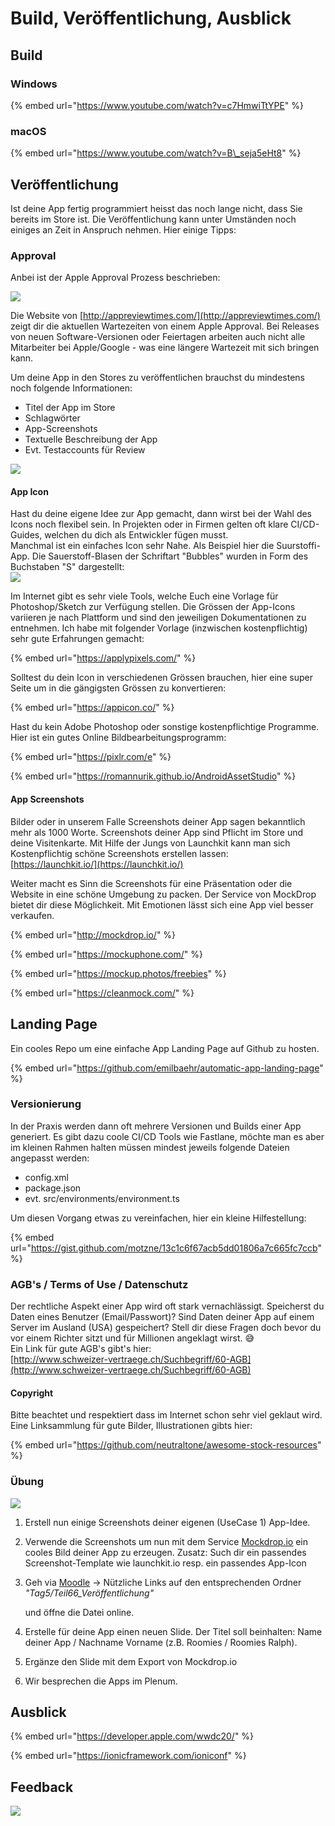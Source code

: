 # Build, Veröffentlichung, Ausblick

## Build



### Windows

{% embed url="https://www.youtube.com/watch?v=c7HmwiTtYPE" %}



### macOS

{% embed url="https://www.youtube.com/watch?v=B\_seja5eHt8" %}



## Veröffentlichung

Ist deine App fertig programmiert heisst das noch lange nicht, dass Sie bereits im Store ist. Die Veröffentlichung kann unter Umständen noch einiges an Zeit in Anspruch nehmen. Hier einige Tipps:

### Approval

Anbei ist der Apple Approval Prozess beschrieben:  


![](../.gitbook/assets/apple-approval-prozess.png)

Die Website von [http://appreviewtimes.com/](http://appreviewtimes.com/) zeigt dir die aktuellen Wartezeiten von einem Apple Approval. Bei Releases von neuen Software-Versionen oder Feiertagen arbeiten auch nicht alle Mitarbeiter bei Apple/Google - was eine längere Wartezeit mit sich bringen kann.

Um deine App in den Stores zu veröffentlichen brauchst du mindestens noch folgende Informationen:

* Titel der App im Store
* Schlagwörter
* App-Screenshots
* Textuelle Beschreibung der App
* Evt. Testaccounts für Review

![](../.gitbook/assets/itunes-connect.png)

#### App Icon

Hast du deine eigene Idee zur App gemacht, dann wirst bei der Wahl des Icons noch flexibel sein. In Projekten oder in Firmen gelten oft klare CI/CD-Guides, welchen du dich als Entwickler fügen musst.  
Manchmal ist ein einfaches Icon sehr Nahe. Als Beispiel hier die Suurstoffi-App. Die Sauerstoff-Blasen der Schriftart "Bubbles" wurden in Form des Buchstaben "S" dargestellt:  
![](../.gitbook/assets/icon-76-2x.png)

Im Internet gibt es sehr viele Tools, welche Euch eine Vorlage für Photoshop/Sketch zur Verfügung stellen. Die Grössen der App-Icons variieren je nach Plattform und sind den jeweiligen Dokumentationen zu entnehmen. Ich habe mit folgender Vorlage \(inzwischen kostenpflichtig\) sehr gute Erfahrungen gemacht:

{% embed url="https://applypixels.com/" %}

Solltest du dein Icon in verschiedenen Grössen brauchen, hier eine super Seite um in die gängigsten Grössen zu konvertieren:

{% embed url="https://appicon.co/" %}

Hast du kein Adobe Photoshop oder sonstige kostenpflichtige Programme. Hier ist ein gutes Online Bildbearbeitungsprogramm:

{% embed url="https://pixlr.com/e" %}



{% embed url="https://romannurik.github.io/AndroidAssetStudio" %}





#### App Screenshots

Bilder oder in unserem Falle Screenshots deiner App sagen bekanntlich mehr als 1000 Worte. Screenshots deiner App sind Pflicht im Store und deine Visitenkarte. Mit Hilfe der Jungs von Launchkit kann man sich Kostenpflichtig schöne Screenshots erstellen lassen:  
[https://launchkit.io/](https://launchkit.io/)

Weiter macht es Sinn die Screenshots für eine Präsentation oder die Website in eine schöne Umgebung zu packen. Der Service von MockDrop bietet dir diese Möglichkeit. Mit Emotionen lässt sich eine App viel besser verkaufen.

{% embed url="http://mockdrop.io/" %}

{% embed url="https://mockuphone.com/" %}

{% embed url="https://mockup.photos/freebies" %}

{% embed url="https://cleanmock.com/" %}

## Landing Page

Ein cooles Repo um eine einfache App Landing Page auf Github zu hosten.

{% embed url="https://github.com/emilbaehr/automatic-app-landing-page" %}





### Versionierung

In der Praxis werden dann oft mehrere Versionen und Builds einer App generiert. Es gibt dazu coole CI/CD Tools wie Fastlane, möchte man es aber im kleinen Rahmen halten müssen mindest jeweils folgende Dateien angepasst werden:

* config.xml
* package.json
* evt. src/environments/environment.ts

Um diesen Vorgang etwas zu vereinfachen, hier ein kleine Hilfestellung:

{% embed url="https://gist.github.com/motzne/13c1c6f67acb5dd01806a7c665fc7ccb" %}

### AGB's / Terms of Use / Datenschutz

Der rechtliche Aspekt einer App wird oft stark vernachlässigt. Speicherst du Daten eines Benutzer \(Email/Passwort\)? Sind Daten deiner App auf einem Server im Ausland \(USA\) gespeichert? Stell dir diese Fragen doch bevor du vor einem Richter sitzt und für Millionen angeklagt wirst. 😅  
Ein Link für gute AGB's gibt's hier:  
[http://www.schweizer-vertraege.ch/Suchbegriff/60-AGB](http://www.schweizer-vertraege.ch/Suchbegriff/60-AGB)

#### Copyright

Bitte beachtet und respektiert dass im Internet schon sehr viel geklaut wird. Eine Linksammlung für gute Bilder, Illustrationen gibts hier:

{% embed url="https://github.com/neutraltone/awesome-stock-resources" %}





### Übung

![](../.gitbook/assets/ralph_uebung.png)

1. Erstell nun einige Screenshots deiner eigenen \(UseCase 1\) App-Idee. 
2. Verwende die Screenshots um nun mit dem Service [Mockdrop.io](http://mockdrop.io/) ein cooles Bild deiner App zu erzeugen. Zusatz: Such dir ein passendes Screenshot-Template wie launchkit.io resp. ein passendes App-Icon 
3. Geh via [Moodle](https://www.gitbook.com/book/motzne/ict-bz-modul-335/edit#) -&gt; Nützliche Links auf den entsprechenden Ordner _"Tag5/Teil66\_Veröffentlichung"_

   und öffne die Datei online.

4. Erstelle für deine App einen neuen Slide. Der Titel soll beinhalten: Name deiner App / Nachname Vorname \(z.B. Roomies / Roomies Ralph\).
5. Ergänze den Slide mit dem Export von Mockdrop.io 
6. Wir besprechen die Apps im Plenum.

## Ausblick 

{% embed url="https://developer.apple.com/wwdc20/" %}

{% embed url="https://ionicframework.com/ioniconf" %}

## Feedback

![](../.gitbook/assets/wordcloud.png)



